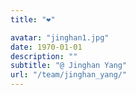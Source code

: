 ```yaml
---
title: "❤️"

avatar: "jinghan1.jpg"
date: 1970-01-01
description: ""
subtitle: "@ Jinghan Yang"
url: "/team/jinghan_yang/"
---
```


